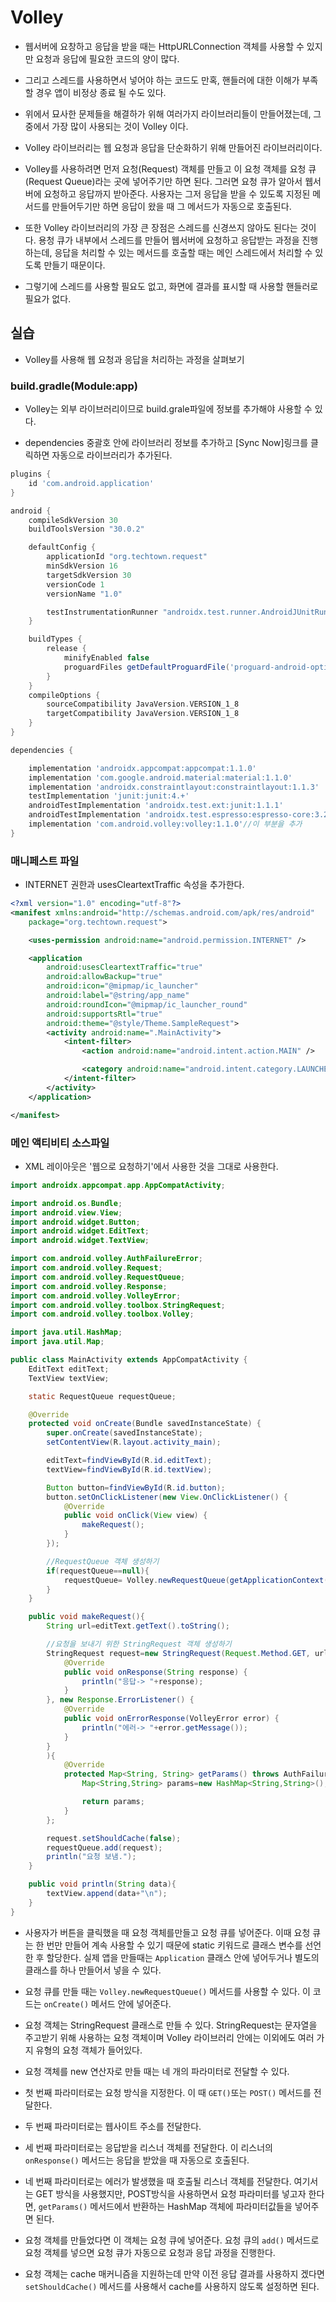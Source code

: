 # Volley

* 웹서버에 요창하고 응답을 받을 때는 HttpURLConnection 객체를 사용할 수 있지만 요청과 응답에 필요한 코드의 양이 많다.

* 그리고 스레드를 사용하면서 넣어야 하는 코드도 만혹, 핸들러에 대한 이해가 부족할 경우 앱이 비정상 종료 될 수도 있다.

* 위에서 묘사한 문제들을 해결하가 위해 여러가지 라이브러리들이 만들어졌는데, 그중에서 가장 많이 사용되는 것이 Volley 이다.

* Volley 라이브러리는 웹 요청과 응답을 단순화하기 위해 만들어진 라이브러리이다.

* Volley를 사용하려면 먼저 요청(Request) 객체를 만들고 이 요청 객체를 요청 큐(Request Queue)라는 곳에 넣어주기만 하면 된다. 그러면 요청 큐가 알아서 웹서버에 요청하고 응답까지 받아준다. 사용자는 그저 응답을 받을 수 있도록 지정된 메서드를 만들어두기만 하면 응답이 왔을 때 그 메서드가 자동으로 호출된다.

* 또한 Volley 라이브러리의 가장 큰 장점은 스레드를 신경쓰지 않아도 된다는 것이다. 용청 큐가 내부에서 스레드를 만들어 웹서버에 요청하고 응답받는 과정을 진행하는데, 응답을 처리할 수 있는 메서드를 호출할 때는 메인 스레드에서 처리할 수 있도록 만들기 때문이다.

* 그렇기에 스레드를 사용할 필요도 없고, 화면에 결과를 표시할 때 사용할 핸들러로 필요가 없다.

## 실습

* Volley를 사용해 웹 요청과 응답을 처리하는 과정을 살펴보기

### build.gradle(Module:app)

* Volley는 외부 라이브러리이므로 build.grale파일에 정보를 추가해야 사용할 수 있다.

* dependencies 중괄호 안에 라이브러리 정보를 추가하고 [Sync Now]링크를 클릭하면 자동으로 라이브러리가 추가된다.

```gradle
plugins {
    id 'com.android.application'
}

android {
    compileSdkVersion 30
    buildToolsVersion "30.0.2"

    defaultConfig {
        applicationId "org.techtown.request"
        minSdkVersion 16
        targetSdkVersion 30
        versionCode 1
        versionName "1.0"

        testInstrumentationRunner "androidx.test.runner.AndroidJUnitRunner"
    }

    buildTypes {
        release {
            minifyEnabled false
            proguardFiles getDefaultProguardFile('proguard-android-optimize.txt'), 'proguard-rules.pro'
        }
    }
    compileOptions {
        sourceCompatibility JavaVersion.VERSION_1_8
        targetCompatibility JavaVersion.VERSION_1_8
    }
}

dependencies {

    implementation 'androidx.appcompat:appcompat:1.1.0'
    implementation 'com.google.android.material:material:1.1.0'
    implementation 'androidx.constraintlayout:constraintlayout:1.1.3'
    testImplementation 'junit:junit:4.+'
    androidTestImplementation 'androidx.test.ext:junit:1.1.1'
    androidTestImplementation 'androidx.test.espresso:espresso-core:3.2.0'
    implementation 'com.android.volley:volley:1.1.0'//이 부분을 추가
}
```

### 매니페스트 파일

* INTERNET 권한과 usesCleartextTraffic 속성을 추가한다.

```xml
<?xml version="1.0" encoding="utf-8"?>
<manifest xmlns:android="http://schemas.android.com/apk/res/android"
    package="org.techtown.request">

    <uses-permission android:name="android.permission.INTERNET" />

    <application
        android:usesCleartextTraffic="true"
        android:allowBackup="true"
        android:icon="@mipmap/ic_launcher"
        android:label="@string/app_name"
        android:roundIcon="@mipmap/ic_launcher_round"
        android:supportsRtl="true"
        android:theme="@style/Theme.SampleRequest">
        <activity android:name=".MainActivity">
            <intent-filter>
                <action android:name="android.intent.action.MAIN" />

                <category android:name="android.intent.category.LAUNCHER" />
            </intent-filter>
        </activity>
    </application>

</manifest>
```

### 메인 액티비티 소스파일

* XML 레이아웃은 '웹으로 요청하기'에서 사용한 것을 그대로 사용한다.

```java
import androidx.appcompat.app.AppCompatActivity;

import android.os.Bundle;
import android.view.View;
import android.widget.Button;
import android.widget.EditText;
import android.widget.TextView;

import com.android.volley.AuthFailureError;
import com.android.volley.Request;
import com.android.volley.RequestQueue;
import com.android.volley.Response;
import com.android.volley.VolleyError;
import com.android.volley.toolbox.StringRequest;
import com.android.volley.toolbox.Volley;

import java.util.HashMap;
import java.util.Map;

public class MainActivity extends AppCompatActivity {
    EditText editText;
    TextView textView;

    static RequestQueue requestQueue;

    @Override
    protected void onCreate(Bundle savedInstanceState) {
        super.onCreate(savedInstanceState);
        setContentView(R.layout.activity_main);

        editText=findViewById(R.id.editText);
        textView=findViewById(R.id.textView);

        Button button=findViewById(R.id.button);
        button.setOnClickListener(new View.OnClickListener() {
            @Override
            public void onClick(View view) {
                makeRequest();
            }
        });

        //RequestQueue 객체 생성하기
        if(requestQueue==null){
            requestQueue= Volley.newRequestQueue(getApplicationContext());
        }
    }

    public void makeRequest(){
        String url=editText.getText().toString();

        //요청을 보내기 위한 StringRequest 객체 생성하기
        StringRequest request=new StringRequest(Request.Method.GET, url, new Response.Listener<String>() {
            @Override
            public void onResponse(String response) {
                println("응답-> "+response);
            }
        }, new Response.ErrorListener() {
            @Override
            public void onErrorResponse(VolleyError error) {
                println("에러-> "+error.getMessage());
            }
        }
        ){
            @Override
            protected Map<String, String> getParams() throws AuthFailureError {
                Map<String,String> params=new HashMap<String,String>();

                return params;
            }
        };

        request.setShouldCache(false);
        requestQueue.add(request);
        println("요청 보냄.");
    }

    public void println(String data){
        textView.append(data+"\n");
    }
}
```

* 사용자가 버튼을 클릭했을 때 요청 객체를만들고 요청 큐를 넣어준다. 이때 요청 큐는 한 번만 만들어 계속 사용할 수 있기 때문에 static 키워드로 클래스 변수를 선언한 후 할당한다. 실제 앱을 만들때는 ```Application``` 클래스 안에 넣어두거나 별도의 클래스를 하나 만들어서 넣을 수 있다.

* 요청 큐를 만들 때는 ```Volley.newRequestQueue()``` 메서드를 사용할 수 있다. 이 코드는 ```onCreate()``` 메서드 안에 넣어준다.

* 요청 객체는 StringRequest 클래스로 만들 수 있다. StringRequest는 문자열을 주고받기 위해 사용하는 요청 객체이며 Volley 라이브러리 안에는 이외에도 여러 가지 유형의 요청 객체가 들어있다.

* 요청 객체를 new 연산자로 만들 때는 네 개의 파라미터로 전달할 수 있다.

* 첫 번째 파라미터로는 요청 방식을 지정한다. 이 때 ```GET()```또는 ```POST()``` 메서드를 전달한다.

* 두 번째 파라미터로는 웹사이트 주소를 전달한다.

* 세 번째 파라미터로는 응답받을 리스너 객체를 전달한다. 이 리스너의 ```onResponse()``` 메서드는 응답을 받았을 때 자동으로 호출된다.

* 네 번째 파라미터로는 에러가 발생했을 때 호출될 리스너 객체를 전달한다. 여기서는 GET 방식을 사용했지만, POST방식을 사용하면서 요청 파라미터를 넣고자 한다면, ```getParams()``` 메서드에서 반환하는 HashMap 객체에 파라미터값들을 넣어주면 된다.

* 요청 객체를 만들었다면 이 객체는 요청 큐에 넣어준다. 요청 큐의 ```add()``` 메서드로 요청 객체를 넣으면 요청 큐가 자동으로 요청과 응답 과정을 진행한다.

* 요청 객체는 cache 매커니즘을 지원하는데 만약 이전 응답 결과를 사용하지 겠다면 ```setShouldCache()``` 메서드를 사용해서 cache를 사용하지 않도록 설정하면 된다.
